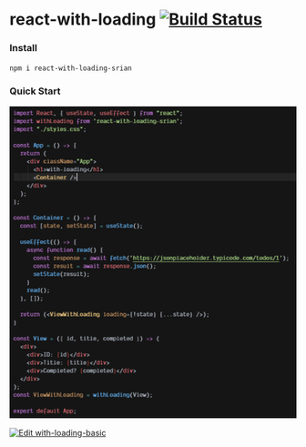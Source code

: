 # react-with-loading [![Build Status](https://travis-ci.org/srianbury/react-with-loading.svg?branch=master)](https://travis-ci.org/srianbury/react-with-loading)

### Install
`npm i react-with-loading-srian`

### Quick Start
![Basic Example](https://github.com/srianbury/react-with-loading/blob/master/images/basic_example.PNG)

[![Edit with-loading-basic](https://codesandbox.io/static/img/play-codesandbox.svg)](https://codesandbox.io/s/confident-archimedes-om29l?fontsize=14&hidenavigation=1&theme=dark)
